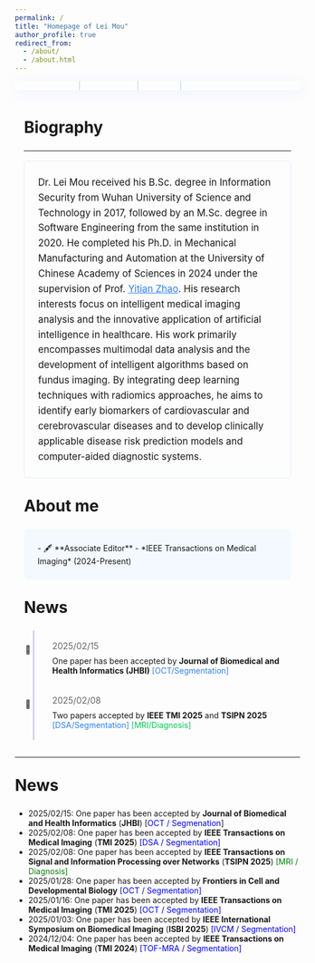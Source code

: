```yaml
---
permalink: /
title: "Homepage of Lei Mou"
author_profile: true
redirect_from: 
  - /about/
  - /about.html
---
```


<style>
:root {
    --gradient-start: #FF00D4;
    --gradient-end: #00FFEE;
    --accent-color: #2A7FFF;
}

/* 增强导航栏设计 */
.gradient-nav {
    background: rgba(255,255,255,0);
    box-shadow: 0 4px 20px rgba(0,103,255,0.08);
    position: sticky;
    top: 0;
    z-index: 100;
}

.gradient-nav a {
    font-family: 'Inter', system-ui, sans-serif;
    font-weight: 600;
    text-decoration: none;
    -webkit-background-clip: text;
    background-clip: text;
    color: transparent;
    border-radius: 8px;
    transition: all 0.3s cubic-bezier(0.4, 0, 0.2, 1);
}

.gradient-nav a:hover {
    transform: translateY(-2px);
    background: linear-gradient(135deg, var(--gradient-start), var(--gradient-end));
    color: white !important;
    box-shadow: 0 4px 12px rgba(0,103,255,0.15);
}

.gradient-nav a:not(:last-child)::after {
    content: "|";
    color: rgba(0,103,255,0.2);
    transform: scale(1.2);
}

/* 内容容器优化 */
.container {
    max-width: 880px;
    margin: 0 auto;
    padding: 1rem 1rem;
}

/* 标题样式增强 */
h1, h2 {
    font-family: 'Inter', system-ui, sans-serif;
    margin: 2rem 0 1.5rem;
}

/* 传记段落优化 */
.bio {
    line-height: 1.6;
    font-size: 1.05rem;
    padding: 1.5rem;
    border-radius: 5px;
    border: 1px solid rgba(0,103,255,0.1);
}

/* 新闻时间线设计 */
.news-item {
    position: relative;
    padding: 1.1rem 0 1.1rem 2rem;
    border-left: 2px solid rgba(0, 8, 247, 0.25);
    margin-left: 1rem;
}

.news-item::before {
    content: "📌";
    position: absolute;
    left: -1.1rem;
    top: 1.4rem;
    padding: 2px;
}

.news-date {
    color: #666;
    font-size: 0.95rem;
    margin-bottom: 0.5rem;
}

</style>

<div class="gradient-nav" align="left">
    <a>Medical Imaging</a>
    <a>Segmentation</a>
    <a>Diagnosis</a>
    <a>AI in Healthcare</a>
</div>

<div class="container">

# Biography
---
<p class="bio">
Dr. Lei Mou received his B.Sc. degree in Information Security from Wuhan University of Science and Technology in 2017, followed by an M.Sc. degree in Software Engineering from the same institution in 2020. He completed his Ph.D. in Mechanical Manufacturing and Automation at the University of Chinese Academy of Sciences in 2024 under the supervision of Prof. <a href="https://ytianzhao.github.io/" style="color: var(--accent-color); text-decoration: underline;">Yitian Zhao</a>. His research interests focus on intelligent medical imaging analysis and the innovative application of artificial intelligence in healthcare. His work primarily encompasses multimodal data analysis and the development of intelligent algorithms based on fundus imaging. By integrating deep learning techniques with radiomics approaches, he aims to identify early biomarkers of cardiovascular and cerebrovascular diseases and to develop clinically applicable disease risk prediction models and computer-aided diagnostic systems.
</p>

# About me

<div style="background: #f3f9ff; padding: 1.5rem; border-radius: 8px; margin: 1.5rem 0;">
- 🖋️ **Associate Editor** - *IEEE Transactions on Medical Imaging* (2024-Present)
</div>

# News

<div class="news-item">
    <div class="news-date">2025/02/15</div>
    One paper has been accepted by <strong>Journal of Biomedical and Health Informatics (JHBI)</strong> <span style="color: #2A7FFF;">[OCT/Segmentation]</span>
</div>

<div class="news-item">
    <div class="news-date">2025/02/08</div>
    Two papers accepted by <strong>IEEE TMI 2025</strong> and <strong>TSIPN 2025</strong> <span style="color: #2A7FFF;">[DSA/Segmentation]</span> <span style="color: #00C853;">[MRI/Diagnosis]</span>
</div>

<!-- 其他新闻条目保持相同结构 -->

</div>

---

# News

- 2025/02/15: One paper has been accepted by **Journal of Biomedical and Health Informatics** (**JHBI**) [<font color=blue>OCT / Segmenation</font>]
- 2025/02/08: One paper has been accepted by **IEEE Transactions on Medical Imaging** (**TMI 2025**) <font color=blue>[DSA / Segmentation]</font>
- 2025/02/08: One paper has been accepted by **IEEE Transactions on Signal and Information Processing over Networks** (**TSIPN 2025**) <font color=green>[MRI / Diagnosis]</font>
- 2025/01/28: One paper has been accepted by **Frontiers in Cell and Developmental Biology** <font color=blue>[OCT / Segmentation]</font>
- 2025/01/16: One paper has been accepted by **IEEE Transactions on Medical Imaging** (**TMI 2025**) <font color=blue>[OCT / Segmentation]</font>
- 2025/01/03: One paper has been accepted by **IEEE International Symposium on Biomedical Imaging** (**ISBI 2025**) <font color=blue>[IVCM / Segmentation]</font>
- 2024/12/04: One paper has been accepted by **IEEE Transactions on Medical Imaging** (**TMI 2024**) <font color=blue>[TOF-MRA / Segmentation]</font>
